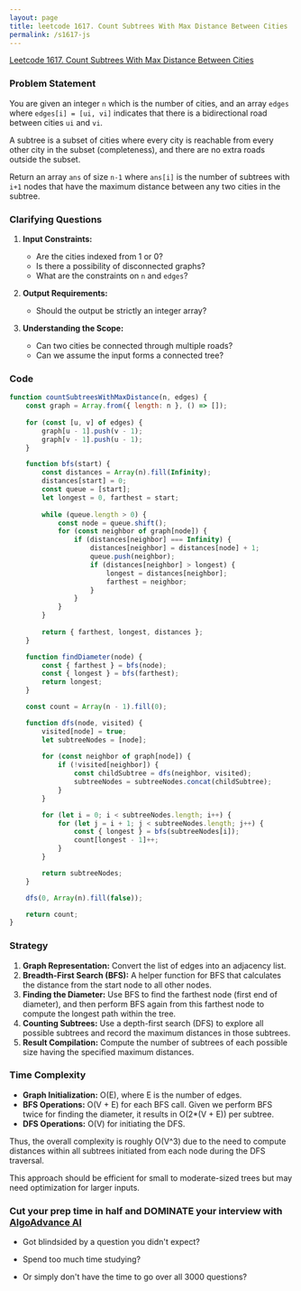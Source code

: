 ```yaml
---
layout: page
title: leetcode 1617. Count Subtrees With Max Distance Between Cities
permalink: /s1617-js
---
```

[Leetcode 1617. Count Subtrees With Max Distance Between Cities](https://algoadvance.github.io/algoadvance/l1617)
### Problem Statement

You are given an integer `n` which is the number of cities, and an array `edges` where `edges[i] = [ui, vi]` indicates that there is a bidirectional road between cities `ui` and `vi`.

A subtree is a subset of cities where every city is reachable from every other city in the subset (completeness), and there are no extra roads outside the subset.

Return an array `ans` of size `n-1` where `ans[i]` is the number of subtrees with `i+1` nodes that have the maximum distance between any two cities in the subtree.

### Clarifying Questions

1. **Input Constraints:**
   - Are the cities indexed from 1 or 0?
   - Is there a possibility of disconnected graphs?
   - What are the constraints on `n` and `edges`?

2. **Output Requirements:**
   - Should the output be strictly an integer array?

3. **Understanding the Scope:**
   - Can two cities be connected through multiple roads?
   - Can we assume the input forms a connected tree?

### Code

```javascript
function countSubtreesWithMaxDistance(n, edges) {
    const graph = Array.from({ length: n }, () => []);
    
    for (const [u, v] of edges) {
        graph[u - 1].push(v - 1);
        graph[v - 1].push(u - 1);
    }

    function bfs(start) {
        const distances = Array(n).fill(Infinity);
        distances[start] = 0;
        const queue = [start];
        let longest = 0, farthest = start;
        
        while (queue.length > 0) {
            const node = queue.shift();
            for (const neighbor of graph[node]) {
                if (distances[neighbor] === Infinity) {
                    distances[neighbor] = distances[node] + 1;
                    queue.push(neighbor);
                    if (distances[neighbor] > longest) {
                        longest = distances[neighbor];
                        farthest = neighbor;
                    }
                }
            }
        }
        
        return { farthest, longest, distances };
    }

    function findDiameter(node) {
        const { farthest } = bfs(node);
        const { longest } = bfs(farthest);
        return longest;
    }

    const count = Array(n - 1).fill(0);

    function dfs(node, visited) {
        visited[node] = true;
        let subtreeNodes = [node];
        
        for (const neighbor of graph[node]) {
            if (!visited[neighbor]) {
                const childSubtree = dfs(neighbor, visited);
                subtreeNodes = subtreeNodes.concat(childSubtree);
            }
        }

        for (let i = 0; i < subtreeNodes.length; i++) {
            for (let j = i + 1; j < subtreeNodes.length; j++) {
                const { longest } = bfs(subtreeNodes[i]);
                count[longest - 1]++;
            }
        }

        return subtreeNodes;
    }

    dfs(0, Array(n).fill(false));

    return count;
}
```

### Strategy

1. **Graph Representation:** Convert the list of edges into an adjacency list.
2. **Breadth-First Search (BFS):** A helper function for BFS that calculates the distance from the start node to all other nodes.
3. **Finding the Diameter:** Use BFS to find the farthest node (first end of diameter), and then perform BFS again from this farthest node to compute the longest path within the tree.
4. **Counting Subtrees:** Use a depth-first search (DFS) to explore all possible subtrees and record the maximum distances in those subtrees.
5. **Result Compilation:** Compute the number of subtrees of each possible size having the specified maximum distances.

### Time Complexity

- **Graph Initialization:** O(E), where E is the number of edges.
- **BFS Operations:** O(V + E) for each BFS call. Given we perform BFS twice for finding the diameter, it results in O(2*(V + E)) per subtree.
- **DFS Operations:** O(V) for initiating the DFS.

Thus, the overall complexity is roughly O(V^3) due to the need to compute distances within all subtrees initiated from each node during the DFS traversal.

This approach should be efficient for small to moderate-sized trees but may need optimization for larger inputs.


### Cut your prep time in half and DOMINATE your interview with [AlgoAdvance AI](https://algoAdvance.com)

- Got blindsided by a question you didn't expect?

- Spend too much time studying?

- Or simply don't have the time to go over all 3000 questions?

